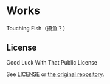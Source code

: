 # Works
Touching Fish（摸鱼？）

## License

Good Luck With That Public License

See [LICENSE](./LICENSE) or [the original repository](https://github.com/me-shaon/GLWTPL).
